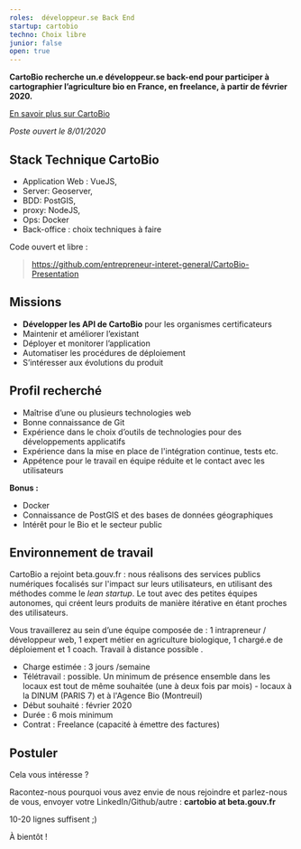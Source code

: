 ```yaml
---
roles:  développeur.se Back End
startup: cartobio
techno: Choix libre 
junior: false
open: true
---
```



**CartoBio recherche un.e développeur.se back-end pour participer à cartographier l’agriculture bio en France, en freelance, à partir de février 2020.**

<a href="https://beta.gouv.fr/startups/cartobio.html" target="_blank">En savoir plus sur CartoBio</a>

_Poste ouvert le 8/01/2020_

## Stack Technique CartoBio
- Application Web : VueJS, 
- Server: Geoserver, 
- BDD: PostGIS,
- proxy: NodeJS, 
- Ops: Docker
- Back-office : choix techniques à faire

Code ouvert et libre :
> <a href="https://github.com/entrepreneur-interet-general/CartoBio-Presentation" target="_blank">https://github.com/entrepreneur-interet-general/CartoBio-Presentation</a>


## Missions 
- **Développer les API de CartoBio** pour les organismes certificateurs
- Maintenir et améliorer l’existant
- Déployer et monitorer l’application
- Automatiser les procédures de déploiement
- S’intéresser aux évolutions du produit

## Profil recherché 
- Maîtrise d’une ou plusieurs technologies web
- Bonne connaissance de Git
- Expérience dans le choix d’outils de technologies pour des développements applicatifs
- Expérience dans la mise en place de l'intégration continue, tests etc.
- Appétence pour le travail en équipe réduite et le contact avec les utilisateurs

**Bonus :**
- Docker
- Connaissance de PostGIS et des bases de données géographiques
- Intérêt pour le Bio et le secteur public

## Environnement de travail

CartoBio a rejoint beta.gouv.fr : nous réalisons des services publics numériques focalisés sur l'impact sur leurs utilisateurs, en utilisant des méthodes comme le _lean startup_. Le tout avec des petites équipes autonomes, qui créent leurs produits de manière itérative en étant proches des utilisateurs.

Vous travaillerez au sein d’une équipe composée de : 1 intrapreneur / développeur web, 1 expert métier en agriculture biologique, 1 chargé.e de déploiement et 1 coach. 
Travail à distance possible .

* Charge estimée : 3 jours /semaine
* Télétravail : possible. Un minimum de présence ensemble dans les locaux est tout de même souhaitée (une à deux fois par mois) - locaux à la DINUM (PARIS 7) et à l'Agence Bio (Montreuil) 
* Début souhaité : février 2020
* Durée : 6 mois minimum
* Contrat : Freelance (capacité à émettre des factures)

## Postuler

Cela vous intéresse ?

Racontez-nous pourquoi vous avez envie de nous rejoindre et parlez-nous de vous, envoyer votre LinkedIn/Github/autre  : **cartobio at beta.gouv.fr**

10-20 lignes suffisent ;)


À bientôt !

